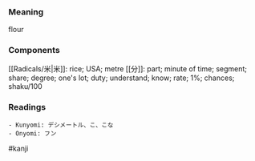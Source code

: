 ### Meaning

flour

### Components

[[Radicals/米|米]]: rice; USA; metre [[分]]: part; minute of time; segment; share; degree; one's lot; duty; understand; know; rate; 1%; chances; shaku/100

### Readings

```
- Kunyomi: デシメートル、こ、こな
- Onyomi: フン
```

#kanji